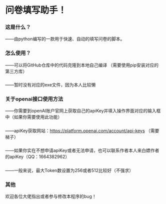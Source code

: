 # 问卷填写助手！

### 这是什么？
——由python编写的一款用于快速、自动的填写问卷的脚本。

### 怎么使用？
——可以将GitHub仓库中的代码克隆到本地自己编译
（需要使用pip安装对应的第三方库）
##### 
——暂时没有对应的exe文件，因为本人比较懒
### 关于openai接口使用方法
——你需要到openAI账户官网上获取自己的apiKey并填入操作界面对应的输入框中（如果你需要使用此功能）
#####
——apiKey获取网站：https://platform.openai.com/account/api-keys （需要梯子）
#####
——如果你实在不想申请apiKey或者无法申请，也可以联系作者本人来白嫖作者的apiKey（QQ：1664382962）
#####
——一般来说，最大Token数设置为256或者512比较好（不强求）
### 其他
欢迎各位大佬指出或者参与修改本程序的bug！
